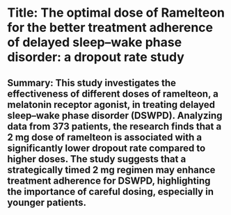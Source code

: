 # Title: The optimal dose of Ramelteon for the better treatment adherence of delayed sleep–wake phase disorder: a dropout rate study

## Summary: This study investigates the effectiveness of different doses of ramelteon, a melatonin receptor agonist, in treating delayed sleep–wake phase disorder (DSWPD). Analyzing data from 373 patients, the research finds that a 2 mg dose of ramelteon is associated with a significantly lower dropout rate compared to higher doses. The study suggests that a strategically timed 2 mg regimen may enhance treatment adherence for DSWPD, highlighting the importance of careful dosing, especially in younger patients.